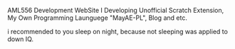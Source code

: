 AML556 Development WebSite
I Developing Unofficial Scratch Extension, My Own Programming Launguege "MayAE-PL", Blog and etc.

i recommended to you sleep on night, because not sleeping was applied to down IQ.
